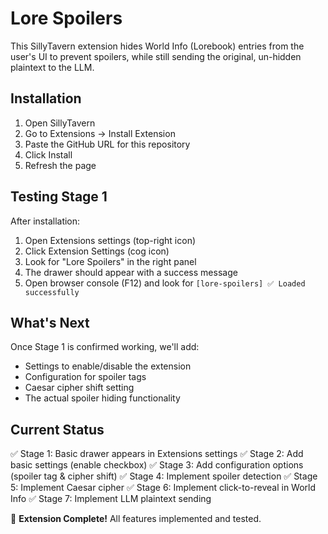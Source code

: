# Lore Spoilers

This SillyTavern extension hides World Info (Lorebook) entries from the user's UI to prevent spoilers, while still sending the original, un-hidden plaintext to the LLM.

## Installation

1. Open SillyTavern
2. Go to Extensions → Install Extension
3. Paste the GitHub URL for this repository
4. Click Install
5. Refresh the page

## Testing Stage 1

After installation:

1. Open Extensions settings (top-right icon)
2. Click Extension Settings (cog icon)
3. Look for "Lore Spoilers" in the right panel
4. The drawer should appear with a success message
5. Open browser console (F12) and look for `[lore-spoilers] ✅ Loaded successfully`

## What's Next

Once Stage 1 is confirmed working, we'll add:
- Settings to enable/disable the extension
- Configuration for spoiler tags
- Caesar cipher shift setting
- The actual spoiler hiding functionality

## Current Status

✅ Stage 1: Basic drawer appears in Extensions settings
✅ Stage 2: Add basic settings (enable checkbox)
✅ Stage 3: Add configuration options (spoiler tag & cipher shift)
✅ Stage 4: Implement spoiler detection
✅ Stage 5: Implement Caesar cipher
✅ Stage 6: Implement click-to-reveal in World Info
✅ Stage 7: Implement LLM plaintext sending

🎉 **Extension Complete!** All features implemented and tested.
